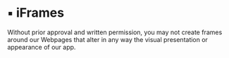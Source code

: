 # ▪ iFrames

Without prior approval and written permission, you may not create frames around our Webpages that alter in any way the visual presentation or appearance of our app.
